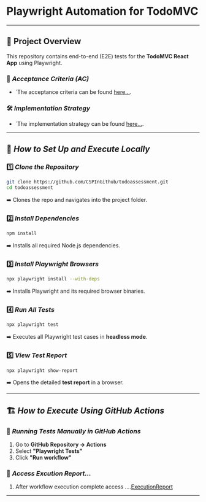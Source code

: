 # Playwright Automation for TodoMVC

---

## 📌 Project Overview  
This repository contains end-to-end (E2E) tests for the **TodoMVC React App** using Playwright.  

### 📜 *Acceptance Criteria (AC)*  
- `The acceptance criteria can be found [here...](https://github.com/CSPInGithub/todoassessment/blob/main/story/todo_ac.txt).
 

### 🛠️ *Implementation Strategy*  
- `The implementation strategy can be found [here...](https://github.com/CSPInGithub/todoassessment/blob/main/strategy.txt).

---

## 🚀 *How to Set Up and Execute Locally*  

### 1️⃣ *Clone the Repository*  
```sh
git clone https://github.com/CSPInGithub/todoassessment.git
cd todoassessment
```
➡️ Clones the repo and navigates into the project folder.  

### 2️⃣ *Install Dependencies*  
```sh
npm install
```
➡️ Installs all required Node.js dependencies.  

### 3️⃣ *Install Playwright Browsers*  
```sh
npx playwright install --with-deps
```
➡️ Installs Playwright and its required browser binaries.  

### 4️⃣ *Run All Tests*  
```sh
npx playwright test
```
➡️ Executes all Playwright test cases in **headless mode**.  

### 5️⃣ *View Test Report*  
```sh
npx playwright show-report
```
➡️ Opens the detailed **test report** in a browser.  

---

## 🏗️ *How to Execute Using GitHub Actions*  

### 📌 *Running Tests Manually in GitHub Actions*  
1. Go to **GitHub Repository → Actions**  
2. Select **"Playwright Tests"**  
3. Click **"Run workflow"**  

### 📜 *Access Excution Report...*  
1. After workflow execution complete
   access ....[ExecutionReport](https://cspingithub.github.io/todoassessment/)

---


